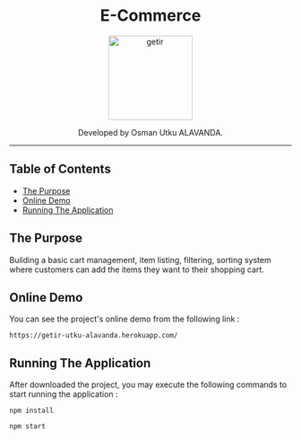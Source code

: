 <div align="center">
<h1>E-Commerce</h1>

<a href="https://www.getir.com/">
  <img
    height="150"
    width="150"
    alt="getir"
    src="https://cdn.getir.com/marketing/Getir_Logo_1621812382342.png"
  />
</a>

<p>Developed by Osman Utku ALAVANDA.</p>
</div>

<hr />

## Table of Contents

<!-- START doctoc generated TOC please keep comment here to allow auto update -->
<!-- DON'T EDIT THIS SECTION, INSTEAD RE-RUN doctoc TO UPDATE -->

- [The Purpose](#the-purpose)
- [Online Demo](#online-demo)
- [Running The Application](#running-the-application)

<!-- END doctoc generated TOC please keep comment here to allow auto update -->

## The Purpose

Building a basic cart management, item listing, filtering, sorting system where customers can add the items they want to their shopping cart.

## Online Demo

You can see the project's online demo from the following link :

```
https://getir-utku-alavanda.herokuapp.com/
```

## Running The Application

After downloaded the project, you may execute the following commands to start running the application :

```
npm install
```

```
npm start
```

